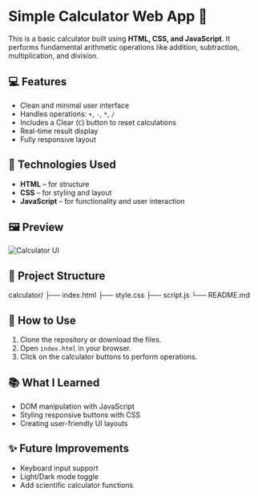 

# Simple Calculator Web App 🧮

This is a basic calculator built using **HTML, CSS, and JavaScript**. It performs fundamental arithmetic operations like addition, subtraction, multiplication, and division.

## 💻 Features

- Clean and minimal user interface
- Handles operations: `+`, `-`, `*`, `/`
- Includes a Clear (`C`) button to reset calculations
- Real-time result display
- Fully responsive layout

## 🚀 Technologies Used

- **HTML** – for structure  
- **CSS** – for styling and layout  
- **JavaScript** – for functionality and user interaction

## 🖼️ Preview

![Calculator UI](./fecc3613-bf66-4754-aae0-1fcfd04c4f6f.png)

## 📁 Project Structure

calculator/
├── index.html
├── style.css
├── script.js
└── README.md


## 🔧 How to Use

1. Clone the repository or download the files.
2. Open `index.html` in your browser.
3. Click on the calculator buttons to perform operations.

## 📚 What I Learned

- DOM manipulation with JavaScript
- Styling responsive buttons with CSS
- Creating user-friendly UI layouts

## ✨ Future Improvements

- Keyboard input support
- Light/Dark mode toggle
- Add scientific calculator functions
